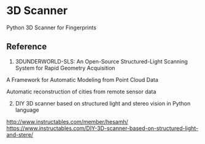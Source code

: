 # 3D Scanner
Python 3D Scanner for Fingerprints

## Reference

1. 3DUNDERWORLD-SLS: An Open-Source Structured-Light Scanning System for Rapid Geometry Acquisition

A Framework for Automatic Modeling from Point Cloud Data

Automatic reconstruction of cities from remote sensor data

2. DIY 3D scanner based on structured light and stereo vision in Python language

http://www.instructables.com/member/hesamh/
https://www.instructables.com/DIY-3D-scanner-based-on-structured-light-and-stere/

